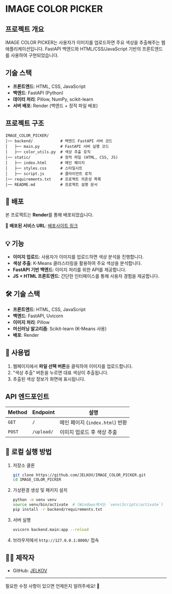 # IMAGE COLOR PICKER

## 프로젝트 개요
IMAGE COLOR PICKER는 사용자가 이미지를 업로드하면 주요 색상을 추출해주는 웹 애플리케이션입니다. FastAPI 백엔드와 HTML/CSS/JavaScript 기반의 프론트엔드를 사용하여 구현되었습니다.

## 기술 스택
- **프론트엔드**: HTML, CSS, JavaScript
- **백엔드**: FastAPI (Python)
- **데이터 처리**: Pillow, NumPy, scikit-learn
- **서버 배포**: Render (백엔드 + 정적 파일 배포)

## 프로젝트 구조
```
IMAGE_COLOR_PICKER/
│── backend/            # 백엔드 FastAPI 서버 코드
│   ├── main.py         # FastAPI 서버 실행 코드
│   ├── color_utils.py  # 색상 추출 로직
│── static/             # 정적 파일 (HTML, CSS, JS)
│   ├── index.html      # 메인 페이지
│   ├── styles.css      # 스타일시트
│   ├── script.js       # 클라이언트 로직
│── requirements.txt    # 프로젝트 의존성 목록
│── README.md           # 프로젝트 설명 문서
```

## 🚀 배포

본 프로젝트는 **Render**를 통해 배포되었습니다.

🔗 **배포된 서비스 URL**: [배포사이트 링크](https://image-color-picker-gv37.onrender.com/)

## 💡 기능

- **이미지 업로드**: 사용자가 이미지를 업로드하면 색상 분석을 진행합니다.
- **색상 추출**: K-Means 클러스터링을 활용하여 주요 색상을 분석합니다.
- **FastAPI 기반 백엔드**: 이미지 처리를 위한 API를 제공합니다.
- **JS + HTML 프론트엔드**: 간단한 인터페이스를 통해 사용자 경험을 제공합니다.

## 🛠️ 기술 스택

- **프론트엔드**: HTML, CSS, JavaScript
- **백엔드**: FastAPI, Uvicorn
- **이미지 처리**: Pillow
- **머신러닝 알고리즘**: Scikit-learn (K-Means 사용)
- **배포**: Render

## 📜 사용법

1. 웹페이지에서 **파일 선택 버튼**을 클릭하여 이미지를 업로드합니다.
2. "색상 추출" 버튼을 누르면 대표 색상이 추출됩니다.
3. 추출된 색상 정보가 화면에 표시됩니다.

## API 엔드포인트
| Method | Endpoint | 설명 |
|--------|---------|------|
| `GET`  | `/` | 메인 페이지 (`index.html`) 반환 |
| `POST` | `/upload/` | 이미지 업로드 후 색상 추출 |

## 🔧 로컬 실행 방법

1. 저장소 클론
   ```bash
   git clone https://github.com/JELKOV/IMAGE_COLOR_PICKER.git
   cd IMAGE_COLOR_PICKER
   ```
2. 가상환경 생성 및 패키지 설치
   ```bash
   python -m venv venv
   source venv/bin/activate  # (Windows에서는 `venv\Scripts\activate`)
   pip install -r backend/requirements.txt
   ```
3. 서버 실행
   ```bash
   uvicorn backend.main:app --reload
   ```
4. 브라우저에서 `http://127.0.0.1:8000/` 접속

## 👨‍💻 제작자

- GitHub: [JELKOV](https://github.com/JELKOV)

---

필요한 수정 사항이 있으면 언제든지 알려주세요! 🚀


